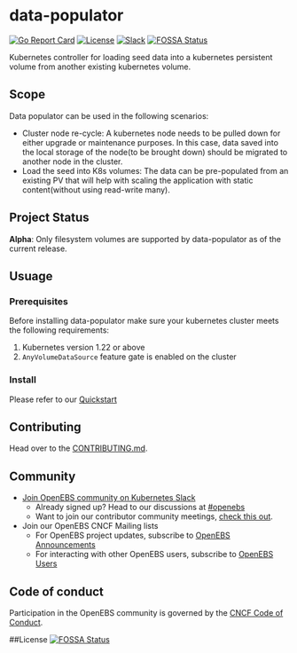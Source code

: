 # data-populator
[![Go Report Card](https://goreportcard.com/badge/github.com/openebs/data-populator)](https://goreportcard.com/report/github.com/openebs/data-populator)
[![License](https://img.shields.io/badge/License-Apache%202.0-blue.svg)](https://github.com/mum4k/termdash/blob/master/LICENSE)
[![Slack](https://img.shields.io/badge/chat!!!-slack-ff1493.svg?style=flat-square)](https://kubernetes.slack.com/messages/openebs)
[![FOSSA Status](https://app.fossa.com/api/projects/git%2Bgithub.com%2Fopenebs%2Fdata-populator.svg?type=shield)](https://app.fossa.com/projects/git%2Bgithub.com%2Fopenebs%2Fdata-populator?ref=badge_shield)

Kubernetes controller for loading seed data into a kubernetes persistent volume from another existing kubernetes volume. 

## Scope 

Data populator can be used in the following scenarios:

- Cluster node re-cycle: A kubernetes node needs to be pulled down for either upgrade or maintenance purposes. In this case, data saved into the local storage of the node(to be brought down) should be migrated to another node in the cluster.
- Load the seed into K8s volumes: The data can be pre-populated from an existing PV that will help with scaling the application with static content(without using read-write many).

## Project Status

**Alpha**: Only filesystem volumes are supported by data-populator as of the current release.

## Usuage

### Prerequisites

Before installing data-populator make sure your kubernetes cluster meets the following requirements:

1. Kubernetes version 1.22 or above
2. `AnyVolumeDataSource` feature gate is enabled on the cluster

### Install

Please refer to our [Quickstart](/docs/data-populator/data-populator.md)

## Contributing

Head over to the [CONTRIBUTING.md](./CONTRIBUTING.md).

## Community

- [Join OpenEBS community on Kubernetes Slack](https://kubernetes.slack.com)
    - Already signed up? Head to our discussions at [#openebs](https://kubernetes.slack.com/messages/openebs/)
    - Want to join our contributor community meetings, [check this out](https://github.com/openebs/openebs/blob/HEAD/community/README.md).
- Join our OpenEBS CNCF Mailing lists
    - For OpenEBS project updates, subscribe to [OpenEBS Announcements](https://lists.cncf.io/g/cncf-openebs-announcements)
    - For interacting with other OpenEBS users, subscribe to [OpenEBS Users](https://lists.cncf.io/g/cncf-openebs-users)

## Code of conduct

Participation in the OpenEBS community is governed by the [CNCF Code of Conduct](https://github.com/cncf/foundation/blob/HEAD/code-of-conduct.md).

##License
[![FOSSA Status](https://app.fossa.com/api/projects/git%2Bgithub.com%2Fopenebs%2Fdata-populator.svg?type=shield)](https://app.fossa.com/projects/git%2Bgithub.com%2Fopenebs%2Fdata-populator?ref=badge_shield)

